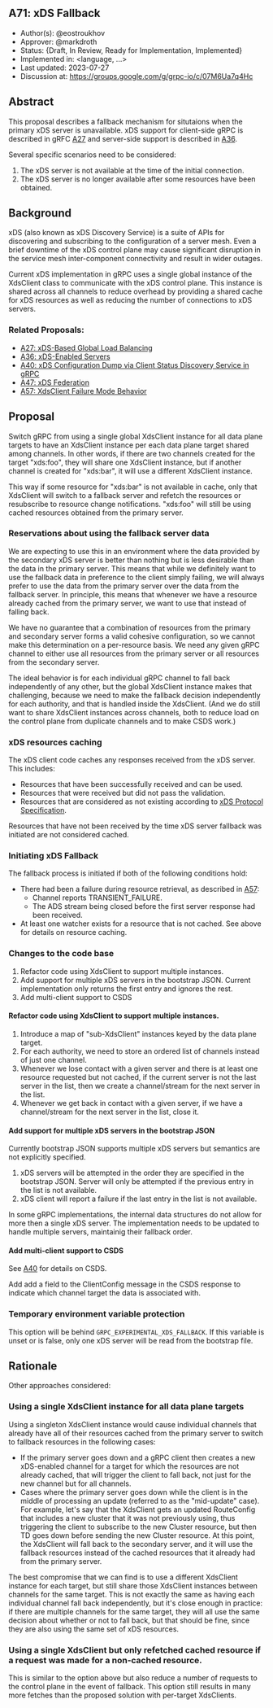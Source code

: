 A71: xDS Fallback
----
* Author(s): @eostroukhov
* Approver: @markdroth
* Status: {Draft, In Review, Ready for Implementation, Implemented}
* Implemented in: <language, ...>
* Last updated: 2023-07-27
* Discussion at: https://groups.google.com/g/grpc-io/c/07M6Ua7q4Hc

## Abstract

This proposal describes a fallback mechanism for situtaions when the primary
xDS server is unavailable. xDS support for client-side gRPC is described
in gRFC [A27][A27] and server-side support is described in [A36][A36].

Several specific scenarios need to be considered:
1. The xDS server is not available at the time of the initial connection.
1. The xDS server is no longer available after some resources have been 
obtained.

## Background

xDS (also known as xDS Discovery Service) is a suite of APIs for discovering
and subscribing to the configuration of a server mesh. Even a brief downtime
of the xDS control plane may cause significant disruption in the service mesh
inter-component connectivity and result in wider outages.

Current xDS implementation in gRPC uses a single global instance of
the XdsClient class to communicate with the xDS control plane. This instance
is shared across all channels to reduce overhead by providing a shared cache
for xDS resources as well as reducing the number of connections to xDS servers.

### Related Proposals: 
* [A27: xDS-Based Global Load Balancing][A27]
* [A36: xDS-Enabled Servers][A36]
* [A40: xDS Configuration Dump via Client Status Discovery Service in gRPC][A40]
* [A47: xDS Federation][A47]
* [A57: XdsClient Failure Mode Behavior][A57]

## Proposal

Switch gRPC from using a single global XdsClient instance for all data plane
targets to have an XdsClient instance per each data plane target shared among
channels. In other words, if there are two channels created for the 
target "xds:foo", they will share one XdsClient instance, but if another
channel is created for "xds:bar", it will use a different XdsClient instance.

This way if some resource for "xds:bar" is not available in cache, only that
XdsClient will switch to a fallback server and refetch the resources or
resubscribe to resource change notifications. "xds:foo" will still be using
cached resources obtained from the primary server.

### Reservations about using the fallback server data

We are expecting to use this in an environment where the data provided by
the secondary xDS server is better than nothing but is less desirable than
the data in the primary server. This means that while we definitely want to use
the fallback data in preference to the client simply failing, we will always
prefer to use the data from the primary server over the data from the fallback
server. In principle, this means that whenever we have a resource already
cached from the primary server, we want to use that instead of falling back.

We have no guarantee that a combination of resources from the primary and
secondary server forms a valid cohesive configuration, so we cannot make this
determination on a per-resource basis. We need any given gRPC channel to either
use all resources from the primary server or all resources from the secondary
server.

The ideal behavior is for each individual gRPC channel to fall back
independently of any other, but the global XdsClient instance makes that
challenging, because we need to make the fallback decision independently for
each authority, and that is handled inside the XdsClient. (And we do still want
to share XdsClient instances across channels, both to reduce load on
the control plane from duplicate channels and to make CSDS work.)

### xDS resources caching

The xDS client code caches any responses received from the xDS server. This
includes:
- Resources that have been successfully received and can be used.
- Resources that were received but did not pass the validation.
- Resources that are considered as not existing according
    to [xDS Protocol Specification][resource-does-not-exist].

Resources that have not been received by the time xDS server fallback was
initiated are not considered cached.

### Initiating xDS Fallback

The fallback process is initiated if both of the following conditions hold:

* There had been a failure during resource retrieval, as described in [A57]:
    - Channel reports TRANSIENT_FAILURE.
    - The ADS stream being closed before the first server response had been
        received.
* At least one watcher exists for a resource that is not cached. See above
    for details on resource caching.

### Changes to the code base

1. Refactor code using XdsClient to support multiple instances. 
1. Add support for multiple xDS servers in the bootstrap JSON. Current
    implementation only returns the first entry and ignores the rest.
1. Add multi-client support to CSDS

#### Refactor code using XdsClient to support multiple instances.

1. Introduce a map of "sub-XdsClient" instances keyed by the data plane
    target.
1. For each authority, we need to store an ordered list of channels instead
    of just one channel.
1. Whenever we lose contact with a given server and there is at least one
    resource requested but not cached, if the current server is not the
    last server in the list, then we create a channel/stream for the next
    server in the list.
1. Whenever we get back in contact with a given server, if we have
    a channel/stream for the next server in the list, close it.

#### Add support for multiple xDS servers in the bootstrap JSON

Currently bootstrap JSON supports multiple xDS servers but semantics are not
explicitly specified.

1. xDS servers will be attempted in the order they are specified in
    the bootstrap JSON. Server will only be attempted if the previous entry in
    the list is not available.
1. xDS client will report a failure if the last entry in the list is not
    available.

In some gRPC implementations, the internal data structures do not allow for
more then a single xDS server. The implementation needs to be updated to handle
multiple servers, maintainig their fallback order.

#### Add multi-client support to CSDS

See [A40] for details on CSDS.

Add add a field to the ClientConfig message in the CSDS response to indicate
which channel target the data is associated with.

### Temporary environment variable protection

This option will be behind `GRPC_EXPERIMENTAL_XDS_FALLBACK`. If this variable
is unset or is false, only one xDS server will be read from the bootstrap
file. 

## Rationale

Other approaches considered:

### Using a single XdsClient instance for all data plane targets

Using a singleton XdsClient instance would cause individual channels that
already have all of their resources cached from the primary server to switch
to fallback resources in the following cases:

- If the primary server goes down and a gRPC client then creates a new
    xDS-enabled channel for a target for which the resources are not already
    cached, that will trigger the client to fall back, not just for the new
    channel but for all channels.
- Cases where the primary server goes down while the client is in the middle
    of processing an update (referred to as the "mid-update" case).
    For example, let's say that the XdsClient gets an updated RouteConfig that
    includes a new cluster that it was not previously using, thus triggering
    the client to subscribe to the new Cluster resource, but then TD goes down
    before sending the new Cluster resource. At this point, the XdsClient will
    fall back to the secondary server, and it will use the fallback resources
    instead of the cached resources that it already had from the primary server.

The best compromise that we can find is to use a different XdsClient instance
for each target, but still share those XdsClient instances between channels for
the same target. This is not exactly the same as having each individual channel
fall back independently, but it's close enough in practice: if there are
multiple channels for the same target, they will all use the same decision
about whether or not to fall back, but that should be fine, since they are also
using the same set of xDS resources.

### Using a single XdsClient but only refetched cached resource if a request was made for a non-cached resource.

This is similar to the option above but also reduce a number of requests to
the control plane in the event of fallback. This option still results in many
more fetches than the proposed solution with per-target XdsClients.

[A27]: A27-xds-global-load-balancing.md
[A36]: A36-xds-for-servers.md
[A40]: A40-csds-support.md
[A47]: A47-xds-federation.md
[A57]: A57-xds-client-failure-mode-behavior.md

[resource-does-not-exist]: https://www.envoyproxy.io/docs/envoy/latest/api-docs/xds_protocol#knowing-when-a-requested-resource-does-not-exist
